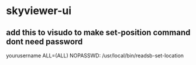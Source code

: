 # skyviewer-ui

## add this to visudo to make set-position command dont need password

yourusername ALL=(ALL) NOPASSWD: /usr/local/bin/readsb-set-location

